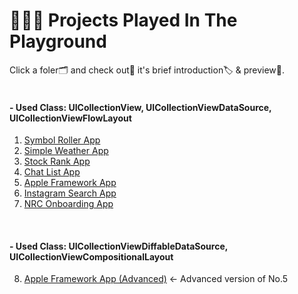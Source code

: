 # 🤹🏻‍♀️ Projects Played In The Playground
Click a foler🗂 and check out🔎 it's brief introduction🏷 & preview📱.<br>
<br>
#### - Used Class: UICollectionView, UICollectionViewDataSource, UICollectionViewFlowLayout

1. [Symbol Roller App](https://github.com/hortenssiaa/playInThePlayground/tree/master/SymbolRoller) 
2. [Simple Weather App](https://github.com/hortenssiaa/playInThePlayground/tree/master/SimpleWeather)
3. [Stock Rank App](https://github.com/hortenssiaa/playInThePlayground/tree/master/StockRank)
4. [Chat List App](https://github.com/hortenssiaa/playInThePlayground/tree/master/ChatList)
5. [Apple Framework App](https://github.com/hortenssiaa/playInThePlayground/tree/master/AppleFramework)
6. [Instagram Search App](https://github.com/hortenssiaa/playInThePlayground/tree/master/InstaSearchView)
7. [NRC Onboarding App](https://github.com/hortenssiaa/playInThePlayground/tree/master/NRCOnboarding)
<br>

#### - Used Class: UICollectionViewDiffableDataSource, UICollectionViewCompositionalLayout
8. [Apple Framework App (Advanced)](https://github.com/hortenssiaa/playInThePlayground/tree/master/AppleFramework_improved) ← Advanced version of No.5
